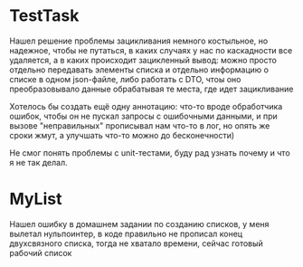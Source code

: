 # TestTask
Нашел решение проблемы зацикливания немного костыльное, но надежное, чтобы не путаться, в каких случаях у нас по каскадности все удаляется, а в каких происходит зацикленный вывод: можно просто отдельно передавать элементы списка и отдельно информацию о списке в одном json-файле, либо работать с DTO, чтоы оно преобразовывало данные обрабатывая те места, где идет зацикливание

Хотелось бы создать ещё  одну аннотацию: что-то вроде обработчика ошибок, чтобы он не пускал запросы с ошибочными данными, и при вызове "неправильных" прописывал нам что-то в лог, но опять же сроки жмут, а улучшать что-то можно до бесконечности)

Не смог понять проблемы с unit-тестами, буду рад узнать почему и что я не так делал. 

# MyList
Нашел ошибку в домашнем задании по созданию списков, у меня вылетал нульпоинтер, в коде правильно не прописал конец двухсвязного списка, тогда не хватало времени, сейчас готовый рабочий список

